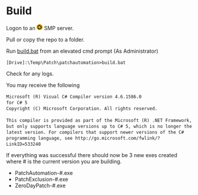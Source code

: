 # Build

Logon to an ![SMP](smp.png) SMP server.

Pull or copy the repo to a folder.

Run [build.bat](..\build.bat) from an elevated cmd prompt (As Administrator)

```
[Drive]:\Temp\Patch\patchautomation>build.bat
```

Check for any logs.

You may receive the following

```
Microsoft (R) Visual C# Compiler version 4.6.1586.0
for C# 5
Copyright (C) Microsoft Corporation. All rights reserved.

This compiler is provided as part of the Microsoft (R) .NET Framework, but only supports language versions up to C# 5, which is no longer the latest version. For compilers that support newer versions of the C# programming language, see http://go.microsoft.com/fwlink/?LinkID=533240
```

If everything was successful there should now be 3 new exes created where # is the current version you are building.

- PatchAutomation-*#*.exe
- PatchExclusion-*#*.exe
- ZeroDayPatch-*#*.exe